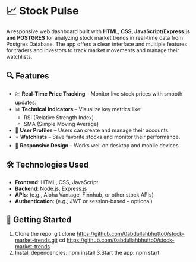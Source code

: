 # 📈 Stock Pulse

A responsive web dashboard built with **HTML, CSS, JavaScript/Express.js and POSTGRES** for analyzing stock market trends in real-time data from Postgres Database. The app offers a clean interface and multiple features for traders and investors to track market movements and manage their watchlists.

## 🔍 Features

- 💹 **Real-Time Price Tracking** – Monitor live stock prices with smooth updates.
- 📊 **Technical Indicators** – Visualize key metrics like:
  - RSI (Relative Strength Index)
  - SMA (Simple Moving Average)
- 👤 **User Profiles** – Users can create and manage their accounts.
- ⭐ **Watchlists** – Save favorite stocks and monitor their performance.
- 📱 **Responsive Design** – Works well on desktop and mobile devices.

## 🛠️ Technologies Used

- **Frontend**: HTML, CSS, JavaScript
- **Backend**: Node.js, Express.js
- **APIs**: (e.g., Alpha Vantage, Finnhub, or other stock APIs)
- **Authentication**: (e.g., JWT or session-based – optional)

## 🚀 Getting Started

1. Clone the repo:
   git clone https://github.com/0abdullahbhutto0/stock-market-trends.git
   cd https://github.com/0abdullahbhutto0/stock-market-trends
2. Install dependencies:
   npm install
3.Start the app:
  npm start
